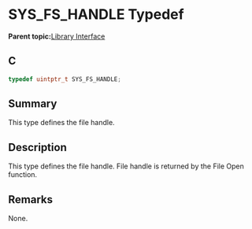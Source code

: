 # SYS\_FS\_HANDLE Typedef

**Parent topic:**[Library Interface](GUID-42556FDF-A632-49FE-8A5E-9303A926578C.md)

## C

```c
typedef uintptr_t SYS_FS_HANDLE;
```

## Summary

This type defines the file handle.

## Description

This type defines the file handle. File handle is returned by the File Open<br />function.

## Remarks

None.

